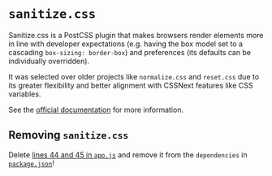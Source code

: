 # `sanitize.css`

Sanitize.css is a PostCSS plugin that makes browsers render elements more in
line with developer expectations (e.g. having the box model set to a cascading
`box-sizing: border-box`) and preferences (its defaults can be individually
overridden).

It was selected over older projects like `normalize.css` and `reset.css` due
to its greater flexibility and better alignment with CSSNext features like CSS
variables.

See the [official documentation](https://github.com/10up/sanitize.css) for more
information.

## Removing `sanitize.css`

Delete [lines 44 and 45 in `app.js`](../../app/app.js#L44-L45) and remove it
from the `dependencies` in [`package.json`](../../package.json)!
